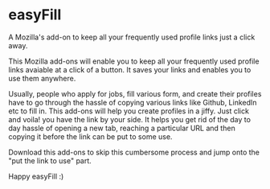 # easyFill

A Mozilla's add-on to keep all your frequently used profile links just a click away.

This Mozilla add-ons will enable you to keep all your frequently used profile links avaiable at a click of a button. It saves your links and enables you to use them anywhere.

Usually, people who apply for jobs, fill various form, and create their profiles have to go through the hassle of copying various links like Github, LinkedIn etc to fill in. This add-ons will help you create profiles in a jiffy. 
Just click and voila! you have the link by your side. It helps you get rid of the day to day hassle of opening a new tab, reaching a particular URL and then copying it before the link can be put to some use.

Download this add-ons to skip this cumbersome process and jump onto the "put the link to use" part.

Happy easyFill :)

